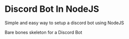 # Discord Bot In NodeJS

Simple and easy way to setup a discord bot using NodeJS

Bare bones skeleton for a Discord Bot
